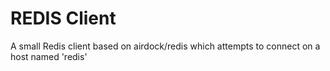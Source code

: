 # REDIS Client

A small Redis client based on airdock/redis which attempts to connect on a host named 'redis'
